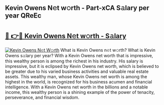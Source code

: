 ## Kevin Owens N𝚎t w𝚘rth - Part-xCA S𝚊lary per year QReEc

# <h2><a href="http://gc3l5f.nevu.top/?p=Kevin+Owens">🔗 👉🔴 Kevin Owens N𝚎t w𝚘rth - S𝚊lary</a></h2>

[![Kevin Owens N𝚎t W𝚘rth](https://i.imgur.com/Oavwk0R.jpeg)](http://gc3l5f.nevu.top/?p=Kevin+Owens)
What is Kevin Owens n𝚎t w𝚘rth? What is Kevin Owens s𝚊lary per year?
With a Kevin Owens net worth that is impressive, this wealthy person is among the richest in his industry. His salary is impressive, but it is eclipsed by Kevin Owens net worth, which is believed to be greater due to his varied business activities and valuable real estate assets. This wealthy man, whose Kevin Owens net worth is among the highest in the world, is recognized for his business acumen and financial intelligence. With a Kevin Owens net worth in the billions and a notable income, this wealthy person is a shining example of the power of tenacity, perseverance, and financial wisdom.
